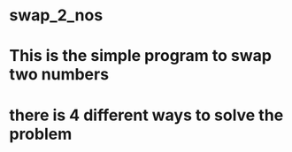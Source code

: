 # swap_2_nos
# This is the simple program to swap two numbers 
# there is 4 different ways to solve the problem
